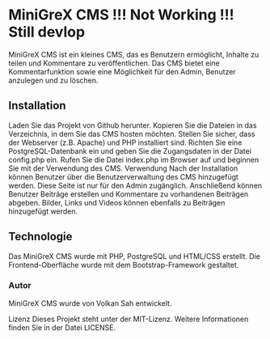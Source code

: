 # MiniGreX CMS !!!  Not Working !!! Still devlop
MiniGreX CMS ist ein kleines CMS, das es Benutzern ermöglicht, Inhalte zu teilen und Kommentare zu veröffentlichen. Das CMS bietet eine Kommentarfunktion sowie eine Möglichkeit für den Admin, Benutzer anzulegen und zu löschen.

## Installation
Laden Sie das Projekt von Github herunter.
Kopieren Sie die Dateien in das Verzeichnis, in dem Sie das CMS hosten möchten.
Stellen Sie sicher, dass der Webserver (z.B. Apache) und PHP installiert sind.
Richten Sie eine PostgreSQL-Datenbank ein und geben Sie die Zugangsdaten in der Datei config.php ein.
Rufen Sie die Datei index.php im Browser auf und beginnen Sie mit der Verwendung des CMS.
Verwendung
Nach der Installation können Benutzer über die Benutzerverwaltung des CMS hinzugefügt werden. Diese Seite ist nur für den Admin zugänglich. Anschließend können Benutzer Beiträge erstellen und Kommentare zu vorhandenen Beiträgen abgeben. Bilder, Links und Videos können ebenfalls zu Beiträgen hinzugefügt werden.

## Technologie
Das MiniGreX CMS wurde mit PHP, PostgreSQL und HTML/CSS erstellt. Die Frontend-Oberfläche wurde mit dem Bootstrap-Framework gestaltet.

### Autor
MiniGreX CMS wurde von Volkan Sah entwickelt.

Lizenz
Dieses Projekt steht unter der MIT-Lizenz. Weitere Informationen finden Sie in der Datei LICENSE.

